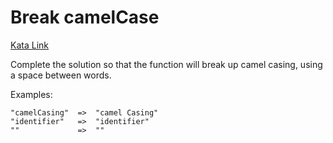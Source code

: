 # Break camelCase

[Kata Link](https://www.codewars.com/kata/break-camelcase)

Complete the solution so that the function will break up camel casing, using a space between words.

Examples:

```
"camelCasing"  =>  "camel Casing"
"identifier"   =>  "identifier"
""             =>  ""
```
